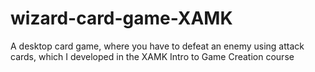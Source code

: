 # wizard-card-game-XAMK
A desktop card game, where you have to defeat an enemy using attack cards, which I developed in the XAMK Intro to Game Creation course
